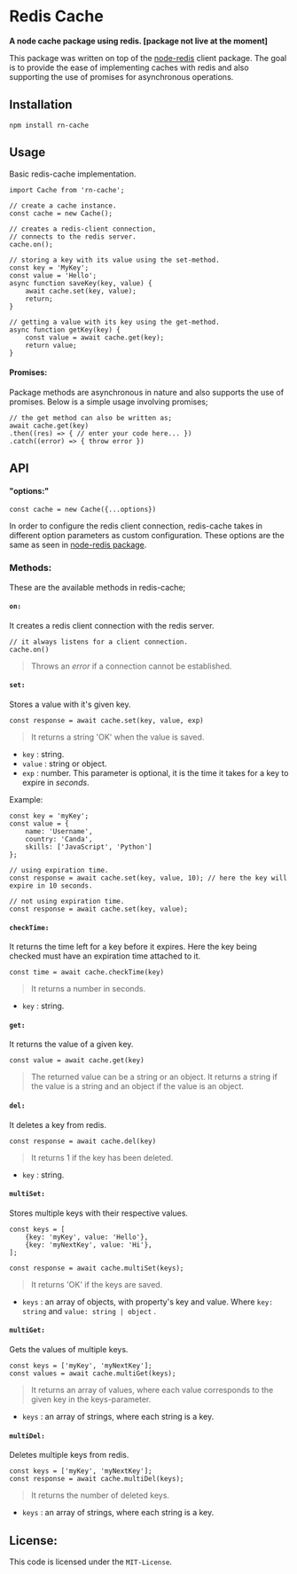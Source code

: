 # Redis Cache

**A node cache package using redis. [package not live at the moment]**

This package was written on top of the [node-redis](https://github.com/NodeRedis/node-redis) client package. The goal is to provide the ease of implementing caches with redis and also supporting the use of promises for
asynchronous operations.

## Installation
    npm install rn-cache
    
## Usage

Basic redis-cache implementation.

    import Cache from 'rn-cache';
    
    // create a cache instance.
    const cache = new Cache();
    
    // creates a redis-client connection,
    // connects to the redis server.
    cache.on();
    
    // storing a key with its value using the set-method.
    const key = 'MyKey';
    const value = 'Hello';
    async function saveKey(key, value) {
	    await cache.set(key, value);
	    return;
    }
    
    // getting a value with its key using the get-method.
    async function getKey(key) {
	    const value = await cache.get(key);
	    return value;
    }

#### **Promises:**
Package methods are asynchronous in nature and also supports the use of promises. Below is a simple usage
involving promises;

    // the get method can also be written as;
    await cache.get(key)
    .then((res) => { // enter your code here... })
    .catch((error) => { throw error })

## API
#### **"options:"**  

    const cache = new Cache({...options})
In order to configure the redis client connection, redis-cache takes in different option parameters as custom
configuration. These options are the same as seen in [node-redis package](https://github.com/NodeRedis/node-redis).

### **Methods:**
These are the available methods in redis-cache;

#### `on:`  
It creates a redis client connection with the redis server. 

    // it always listens for a client connection.
    cache.on()

> Throws an *error* if a connection cannot be established.

    
#### `set:`  
Stores a value with it's given key.

    const response = await cache.set(key, value, exp)

> It returns a string 'OK' when the value is saved.
> 

 - `key` : string.
 -  `value` : string or object.
 -  `exp` :  number. This parameter is optional, it is the time it takes for a key to expire in *seconds*.

Example:

    const key = 'myKey';
    const value = {
	    name: 'Username',
	    country: 'Canda',
	    skills: ['JavaScript', 'Python']
    };
    
    // using expiration time.
    const response = await cache.set(key, value, 10); // here the key will expire in 10 seconds.
    
    // not using expiration time.
    const response = await cache.set(key, value);
  
 #### `checkTime:`  
 It returns the time left for a key before it expires. Here the key being checked must have an expiration time attached to it.
 

    const time = await cache.checkTime(key)
  

> It returns a number in seconds.
>

 - `key` : string.

 #### `get:`  
 It returns the value of a given key.
 

    const value = await cache.get(key)
  

> The returned value can be a string or an object. It returns a string if the value is a string and an object
> if the value is an object.
> 

#### `del:`  
It deletes a key from redis.

    const response = await cache.del(key)

> It returns 1 if the key has been deleted.
>

 - `key` : string.

#### `multiSet:`  
Stores multiple keys  with their respective values.

    const keys = [
	    {key: 'myKey', value: 'Hello'},
	    {key: 'myNextKey', value: 'Hi'},
    ];
    
    const response = await cache.multiSet(keys);
  

> It returns 'OK' if the keys are saved.
>

 - `keys` :  an array of objects, with property's key and value. Where
   `key: string` and `value: string | object` .

 #### `multiGet:`  
 Gets the values of multiple keys.
 
    const keys = ['myKey', 'myNextKey'];
    const values = await cache.multiGet(keys);
    

> It returns an array of values, where each value corresponds to the given key in the keys-parameter.
>

 - `keys` : an array of strings, where each string is a key.

#### `multiDel:`  
Deletes multiple keys from redis.

    const keys = ['myKey', 'myNextKey'];
    const response = await cache.multiDel(keys);
 > It returns the number of deleted keys.
>  

 - `keys` : an array of strings, where each string is a key.

## License:
This code is licensed under the `MIT-License`.